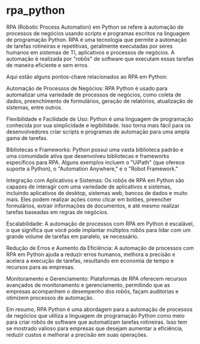 # rpa_python
RPA (Robotic Process Automation) em Python se refere à automação de processos de negócios usando scripts e programas escritos na linguagem de programação Python.
RPA é uma tecnologia que permite a automação de tarefas rotineiras e repetitivas, geralmente executadas por seres humanos em sistemas de TI, aplicativos e processos de negócios. A automação é realizada por "robôs" de software que executam essas tarefas de maneira eficiente e sem erros.

Aqui estão alguns pontos-chave relacionados ao RPA em Python:

Automação de Processos de Negócios: RPA Python é usado para automatizar uma variedade de processos de negócios, como coleta de dados, preenchimento de formulários, geração de relatórios, atualização de sistemas, entre outros.

Flexibilidade e Facilidade de Uso: Python é uma linguagem de programação conhecida por sua simplicidade e legibilidade. Isso torna mais fácil para os desenvolvedores criar scripts e programas de automação para uma ampla gama de tarefas.

Bibliotecas e Frameworks: Python possui uma vasta biblioteca padrão e uma comunidade ativa que desenvolveu bibliotecas e frameworks específicos para RPA. Alguns exemplos incluem o "UiPath" (que oferece suporte a Python), o "Automation Anywhere," e o "Robot Framework."

Integração com Aplicativos e Sistemas: Os robôs de RPA em Python são capazes de interagir com uma variedade de aplicativos e sistemas, incluindo aplicativos de desktop, sistemas web, bancos de dados e muito mais. Eles podem realizar ações como clicar em botões, preencher formulários, extrair informações de documentos, e até mesmo realizar tarefas baseadas em regras de negócios.

Escalabilidade: A automação de processos com RPA em Python é escalável, o que significa que você pode implantar múltiplos robôs para lidar com um grande volume de tarefas em paralelo, se necessário.

Redução de Erros e Aumento da Eficiência: A automação de processos com RPA em Python ajuda a reduzir erros humanos, melhora a precisão e acelera a execução de tarefas, resultando em economia de tempo e recursos para as empresas.

Monitoramento e Gerenciamento: Plataformas de RPA oferecem recursos avançados de monitoramento e gerenciamento, permitindo que as empresas acompanhem o desempenho dos robôs, façam auditorias e otimizem processos de automação.

Em resumo, RPA Python é uma abordagem para a automação de processos de negócios que utiliza a linguagem de programação Python como meio para criar robôs de software que automatizam tarefas rotineiras. Isso tem se mostrado valioso para empresas que desejam aumentar a eficiência, reduzir custos e melhorar a precisão em suas operações.
